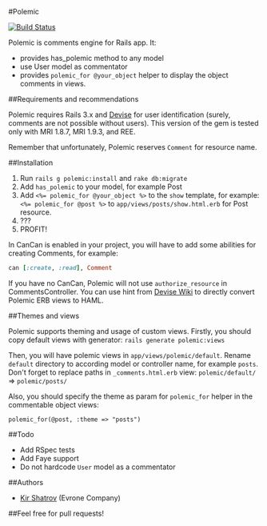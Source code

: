 #Polemic

[![Build Status](https://secure.travis-ci.org/evrone/polemic.png)](http://travis-ci.org/evrone/polemic)

Polemic is comments engine for Rails app. It:

- provides has_polemic method to any model
- use User model as commentator
- provides `polemic_for @your_object` helper to display the object comments in views.

##Requirements and recommendations

Polemic requires Rails 3.x and [Devise](https://github.com/plataformatec/devise) for user identification (surely, comments are not possible without users). This version of the gem is tested only with MRI 1.8.7, MRI 1.9.3, and REE.

Remember that unfortunately, Polemic reserves `Comment` for resource name.

##Installation

1. Run `rails g polemic:install` and `rake db:migrate`
2. Add `has_polemic` to your model, for example Post
3. Add `<%= polemic_for @your_object %>` to the `show` template, for example: `<%= polemic_for @post %>` to `app/views/posts/show.html.erb` for Post resource.
4. ???
5. PROFIT!

In CanCan is enabled in your project, you will have to add some abilities for creating Comments, for example:
```ruby
can [:create, :read], Comment
```
If you have no CanCan, Polemic will not use `authorize_resource` in CommentsController.
You can use hint from [Devise Wiki](https://github.com/plataformatec/devise/wiki/How-To:-Create-Haml-and-Slim-Views) to directly convert Polemic ERB views to HAML.

##Themes and views

Polemic supports theming and usage of custom views. Firstly, you should copy default views with generator: `rails generate polemic:views`

Then, you will have polemic views in `app/views/polemic/default`. Rename `default` directory to according model or controller name, for example `posts`. Don't forget to replace paths in `_comments.html.erb` view: `polemic/default/` => `polemic/posts/`

Also, you should specify the theme as param for `polemic_for` helper in the commentable object views:

`polemic_for(@post, :theme => "posts")`

##Todo

- Add RSpec tests
- Add Faye support
- Do not hardcode `User` model as a commentator

##Authors

- [Kir Shatrov](https://github.com/kirs/) (Evrone Company)

##Feel free for pull requests!